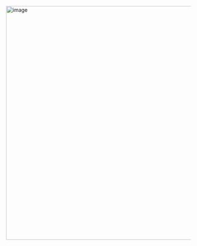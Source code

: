 <img width="803" height="637" alt="image" src="https://github.com/user-attachments/assets/4378ea7f-7866-4062-adbd-046d6cd356d7" />
